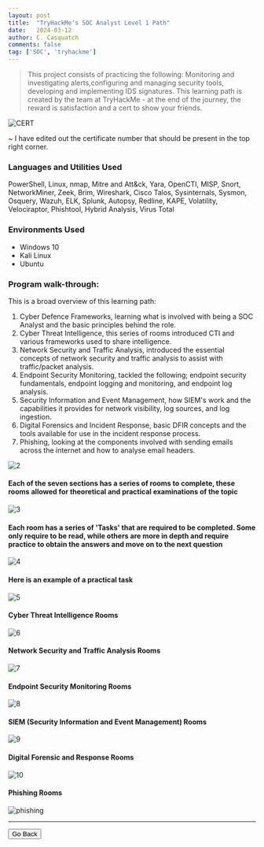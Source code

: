 ```yaml
---
layout: post
title:  "TryHackMe's SOC Analyst Level 1 Path"
date:   2024-03-12
author: C. Casquatch
comments: false
tag: ['SOC', 'tryhackme']
---
```


> This project consists of practicing the following: Monitoring and investigating alerts,configuring and managing security tools, developing and implementing IDS signatures.
> This learning path is created by the team at TryHackMe - at the end of the journey, the reward is satisfaction and a cert to show your friends.

![CERT](/assets/images/SOCLVL1THM/THM_SOC1CERT.png)

~ I have edited out the certificate number that should be present in the top right corner.

### Languages and Utilities Used
PowerShell, Linux, nmap, Mitre and Att&ck, Yara, OpenCTI, MISP, Snort, NetworkMiner, Zeek, Brim, Wireshark, Cisco Talos, Sysinternals, Sysmon, Osquery, Wazuh, ELK, Splunk, Autopsy, Redline, KAPE, Volatility, Velociraptor, Phishtool, Hybrid Analysis, Virus Total

### Environments Used
* Windows 10
* Kali Linux
* Ubuntu

### Program walk-through:
This is a broad overview of this learning path: 
1. Cyber Defence Frameworks, learning what is involved with being a SOC Analyst and the basic principles behind the role.
2. Cyber Threat Intelligence, this series of rooms introduced CTI and various frameworks used to share intelligence.
3. Network Security and Traffic Analysis, introduced the essential concepts of network security and traffic analysis to assist with traffic/packet analysis.
4. Endpoint Security Monitoring, tackled the following; endpoint security fundamentals, endpoint logging and monitoring, and endpoint log analysis.
5. Security Information and Event Management, how SIEM's work and the capabilities it provides for network visibility, log sources, and log ingestion.
6. Digital Forensics and Incident Response, basic DFIR concepts and the tools available for use in the incident response process.
7. Phishing, looking at the components involved with sending emails across the internet and how to analyse email headers.

![2](/assets/images/SOCLVL1THM/2.PNG)

#### Each of the seven sections has a series of rooms to complete, these rooms allowed for theoretical and practical examinations of the topic
![3](/assets/images/SOCLVL1THM/3.PNG)

#### Each room has a series of 'Tasks' that are required to be completed. Some only require to be read, while others are more in depth and require practice to obtain the answers and move on to the next question
![4](/assets/images/SOCLVL1THM/4.PNG)

#### Here is an example of a practical task
![5](/assets/images/SOCLVL1THM/5.PNG)

#### Cyber Threat Intelligence Rooms
![6](/assets/images/SOCLVL1THM/6.PNG)

#### Network Security and Traffic Analysis Rooms
![7](/assets/images/SOCLVL1THM/7.PNG)

#### Endpoint Security Monitoring Rooms
![8](/assets/images/SOCLVL1THM/8.PNG)

#### SIEM (Security Information and Event Management) Rooms
![9](/assets/images/SOCLVL1THM/9.PNG)

#### Digital Forensic and Response Rooms
![10](/assets/images/SOCLVL1THM/10.PNG)

#### Phishing Rooms
![phishing](/assets/images/SOCLVL1THM/phishing.PNG)

* * *

<button onclick="history.back()">Go Back</button>
